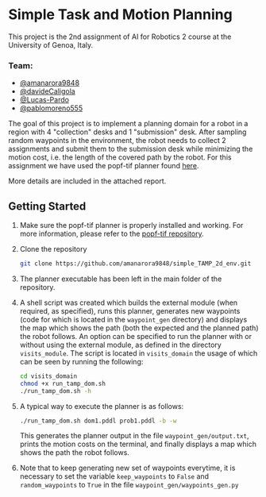 # Simple Task and Motion Planning

This project is the 2nd assignment of AI for Robotics 2 course at the University of Genoa, Italy.

### Team:
- [@amanarora9848](https://github.com/amanarora9848)
- [@davideCaligola](https://github.com/davideCaligola)
- [@Lucas-Pardo](https://github.com/Lucas-Pardo)
- [@pablomoreno555](https://github.com/pablomoreno555)

The goal of this project is to implement a planning domain for a robot in a region with 4 "collection" desks and 1 "submission" desk. After sampling random waypoints in the environment, the robot needs to collect 2 assignments and submit them to the submission desk while minimizing the motion cost, i.e. the length of the covered path by the robot. For this assignment we have used the popf-tif planner found [here](https://github.com/popftif/popf-tif).

More details are included in the attached report.

## Getting Started

1. Make sure the popf-tif planner is properly installed and working. For more information, please refer to the [popf-tif repository](https://github.com/popftif/popf-tif).

2. Clone the repository
    ```bash
    git clone https://github.com/amanarora9848/simple_TAMP_2d_env.git
    ```

3. The planner executable has been left in the main folder of the repository. 

4. A shell script was created which builds the external module (when required, as specified), runs this planner, generates new waypoints (code for which is located in the `waypoint_gen` directory) and displays the map which shows the path (both the expected and the planned path) the robot follows. An option can be specified to run the planner with or without using the external module, as defined in the directory `visits_module`. The script is located in `visits_domain` the usage of which can be seen by running the following:

    ```bash
    cd visits_domain
    chmod +x run_tamp_dom.sh
    ./run_tamp_dom.sh -h
    ```

5. A typical way to execute the planner is as follows:

    ```bash
    ./run_tamp_dom.sh dom1.pddl prob1.pddl -b -w
    ```

    This generates the planner output in the file `waypoint_gen/output.txt`, prints the motion costs on the terminal, and finally displays a map which shows the path the robot follows.

6. Note that to keep generating new set of waypoints everytime, it is necessary to set the variable `keep_waypoints` to `False` and `random_waypoints` to `True` in the file `waypoint_gen/waypoints_gen.py`
